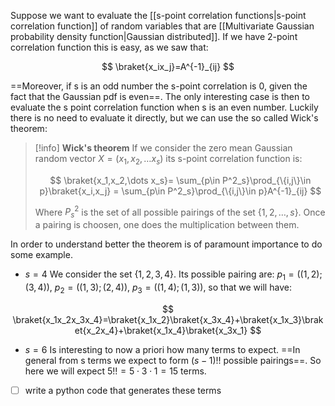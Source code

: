 Suppose we want to evaluate the [[s-point correlation functions|s-point correlation function]] of random variables that are [[Multivariate Gaussian probability density function|Gaussian distributed]].
If we have 2-point correlation function this is easy, as we saw that:

$$ \braket{x_ix_j}=A^{-1}_{ij} $$

==Moreover, if s is an odd number the s-point correlation is 0, given the fact that the Gaussian pdf is even==.
The only interesting case is then to evaluate the s point correlation function when s is an even number. 
Luckily there is no need to evaluate it directly, but we can use the so called Wick's theorem:

>[!info] **Wick's theorem**
> If we consider the zero mean Gaussian random vector $X=(x_1,x_2,\dots x_s)$ its s-point correlation function is:
> 
> $$ \braket{x_1,x_2,\dots x_s}= \sum_{p\in P^2_s}\prod_{\{i,j\}\in p}\braket{x_i,x_j} = \sum_{p\in P^2_s}\prod_{\{i,j\}\in p}A^{-1}_{ij} $$
> 
> Where $P_s^2$ is the set of all possible pairings of the set $\{ 1,2,\dots, s \}$. Once a pairing is choosen, one does the multiplication between them.

In order to understand better the theorem is of paramount importance to do some example.

- $s=4$
We consider the set $\{1,2,3,4\}$. Its possible pairing are: $p_1=((1,2);(3,4))$, $p_2=((1,3);(2,4))$, $p_3=((1,4);(1,3))$, so that we will have:

$$ \braket{x_1x_2x_3x_4}=\braket{x_1x_2}\braket{x_3x_4}+\braket{x_1x_3}\braket{x_2x_4}+\braket{x_1x_4}\braket{x_3x_1} $$

- $s=6$
Is interesting to now a priori how many terms to expect.
==In general from s terms we expect to form $(s-1)!!$ possible pairings==. So here we will expect $5!!=5\cdot3\cdot1=15$ terms.
- [ ] write a python code that generates these terms
